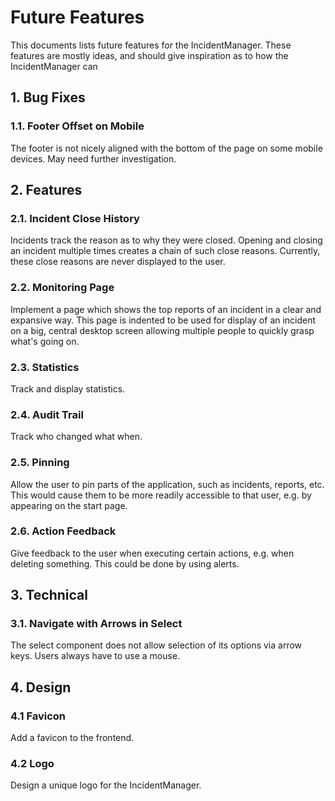 # Future Features

This documents lists future features for the IncidentManager. These features are mostly ideas, and should give inspiration as to how the IncidentManager can

## 1. Bug Fixes

### 1.1. Footer Offset on Mobile

The footer is not nicely aligned with the bottom of the page on some mobile devices. May need further investigation.

## 2. Features

### 2.1. Incident Close History

Incidents track the reason as to why they were closed. Opening and closing an incident multiple times creates a chain of such close reasons. Currently, these close reasons are never displayed to the user.

### 2.2. Monitoring Page

Implement a page which shows the top reports of an incident in a clear and expansive way. This page is indented to be used for display of an incident on a big, central desktop screen allowing multiple people to quickly grasp what's going on.

### 2.3. Statistics

Track and display statistics.

### 2.4. Audit Trail

Track who changed what when.

### 2.5. Pinning

Allow the user to pin parts of the application, such as incidents, reports, etc. This would cause them to be more readily accessible to that user, e.g. by appearing on the start page.

### 2.6. Action Feedback

Give feedback to the user when executing certain actions, e.g. when deleting something. This could be done by using alerts.

## 3. Technical

### 3.1. Navigate with Arrows in Select

The select component does not allow selection of its options via arrow keys. Users always have to use a mouse.

## 4. Design

### 4.1 Favicon

Add a favicon to the frontend.

### 4.2 Logo

Design a unique logo for the IncidentManager.


